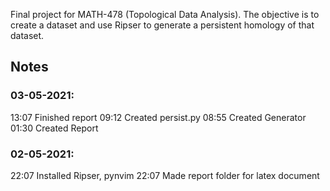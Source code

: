 Final project for MATH-478 (Topological Data Analysis). The objective is to create a dataset and
use Ripser to generate a persistent homology of that dataset.

## Notes
### 03-05-2021:
13:07	Finished report
09:12	Created persist.py
08:55	Created Generator
01:30	Created Report


### 02-05-2021:
22:07	Installed Ripser, pynvim
22:07	Made report folder for latex document
